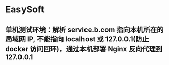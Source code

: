 # EasySoft

## 单机测试环境：解析 service.b.com 指向本机所在的局域网 IP, 不能指向 localhost 或 127.0.0.1(防止 docker 访问回环)，通过本机部署 Nginx 反向代理到 127.0.0.1
